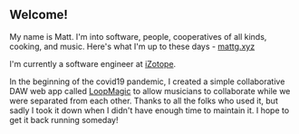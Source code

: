 ## Welcome! 

My name is Matt.  I'm into software, people, cooperatives of all kinds, cooking, and music.  Here's what I'm up to these days - <a href="https://mattg.xyz">mattg.xyz</a>

I'm currently a software engineer at <a href="https://www.izotope.com/">iZotope</a>. 

In the beginning of the covid19 pandemic, I created a simple collaborative DAW web app called <a href=https://github.com/mgoldfield/nodelooper>LoopMagic</a> to allow musicians to collaborate while we were separated from each other.  Thanks to all the folks who used it, but sadly I took it down when I didn't have enough time to maintain it.  I hope to get it back running someday!  

